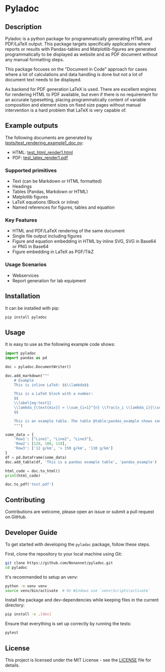 # Pyladoc

## Description
Pyladoc is a python package for programmatically generating HTML and
PDF/LaTeX output. This package targets specifically applications where reports
or results with Pandas-tables and Matplotlib-figures are generated programmatically
to be displayed as website and as PDF document without any manual formatting
steps.

This package focuses on the "Document in Code" approach for cases
where a lot of calculations and data handling is done but not a lot of
document text needs to be displayed.

As backend for PDF generation LaTeX is used. There are excellent engines for
rendering HTML to PDF available, but even if there is no requirement for an
accurate typesetting, placing programmatically content of variable
composition and element sizes on fixed size pages without manual intervention
is a hard problem that LaTeX is very capable of.

## Example outputs
The following documents are generated by [tests/test_rendering_example1_doc.py](tests/test_rendering_example1_doc.py):

- HTML: [test_html_render1.html](https://html-preview.github.io/?url=https://github.com/Nonannet/pyladoc/blob/main/tests/out/test_html_render1.html)
- PDF: [test_latex_render1.pdf](https://raw.githubusercontent.com/Nonannet/pyladoc/refs/heads/main/tests/out/test_latex_render1.pdf)

### Supported primitives
- Text (can be Markdown or HTML formatted)
- Headings
- Tables (Pandas, Markdown or HTML)
- Matplotlib figures
- LaTeX equations (Block or inline)
- Named references for figures, tables and equation

### Key Features
- HTML and PDF/LaTeX rendering of the same document
- Single file output including figures
- Figure and equation embedding in HTML by inline SVG, SVG in Base64 or PNG in Base64
- Figure embedding in LaTeX as PGF/TikZ

### Usage Scenarios
- Webservices
- Report generation for lab equipment

## Installation
It can be installed with pip:

```bash
pip install pyladoc
```

## Usage
It is easy to use as the following example code shows:

```python
import pyladoc
import pandas as pd

doc = pyladoc.DocumentWriter()

doc.add_markdown("""
    # Example
    This is inline LaTeX: $$\\lambda$$

    This is a LaTeX block with a number:
    $$
    \\label{eq:test1}
    \\lambda_{\text{mix}} = \\sum_{i=1}^{n} \\frac{x_i \\lambda_i}{\\sum_{j=1}^{n} x_j \\Phi_{ij}}
    $$

    This is an example table. The table @table:pandas_example shows some random data.
    """)

some_data = {
    'Row1': ["Line1", "Line2", "Line3"],
    'Row2': [120, 100, 110],
    'Row3': ['12 g/km', '> 150 g/km', '110 g/km']
}
df = pd.DataFrame(some_data)
doc.add_table(df, 'This is a pandas example table', 'pandas_example')

html_code = doc.to_html()
print(html_code)

doc.to_pdf('test.pdf')
```

## Contributing
Contributions are welcome, please open an issue or submit a pull request on GitHub.

## Developer Guide
To get started with developing the `pyladoc` package, follow these steps.

First, clone the repository to your local machine using Git:

```bash
git clone https://github.com/Nonannet/pyladoc.git
cd pyladoc
```

It's recommended to setup an venv:

```bash
python -m venv venv
source venv/bin/activate  # On Windows use `venv\Scripts\activate`
```

Install the package and dev-dependencies while keeping files in the
current directory:

```bash
pip install -e .[dev]
```

Ensure that everything is set up correctly by running the tests:

```bash
pytest
```
   
## License
This project is licensed under the MIT License - see the [LICENSE](LICENSE) file for details.
